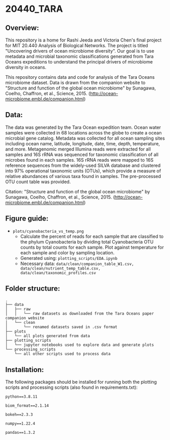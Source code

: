 # 20440_TARA


## Overview:

This repository is a home for Rashi Jeeda and Victoria Chen's final project for MIT 20.440 Analysis of Biological Networks. The project is titled "Uncovering drivers of ocean microbiome diversity". Our goal is to use metadata and microbial taxonomic classifications generated from Tara Oceans expeditions to understand the principal drivers of microbiome diversity in oceans.

This repository contains data and code for analysis of the Tara Oceans microbiome dataset. Data is drawn from the companion website to "Structure and function of the global ocean microbiome" by Sunagawa, Coelho, Chaffron, et al., Science, 2015. (http://ocean-microbiome.embl.de/companion.html)

## Data:

The data was generated by the Tara Ocean expedition team. Ocean water samples were collected in 68 locations across the globe to create a ocean microbial gene catalog. Metadata was collected for all ocean sampling sites including ocean name, latitude, longitude, date, time, depth, temperature, and more. Metagenomic merged Illumina reads were extracted for all samples and 16S rRNA was sequenced for taxonomic classification of all microbes found in each samples. 16S rRNA reads were mapped to 16S reference sequences from the widely-used SILVA database and clustered into 97% operational taxonomic units (OTUs), which provide a measure of relative abundances of various taxa found in samples. The pre-processed OTU count table was provided.

Citation: "Structure and function of the global ocean microbiome" by Sunagawa, Coelho, Chaffron, et al., Science, 2015. (http://ocean-microbiome.embl.de/companion.html)


## Figure guide:
- ```plots/cyanobacteria_vs_temp.png```
    - Calculate the percent of reads for each sample that are classified to the phylum Cyanobacteria by dividing total Cyanobacteria OTU counts by total counts for each sample. Plot against temperature for each sample and color by sampling location.
    - Generated using: ```plotting_scripts/EDA.ipynb```
    - Necessary data: ```data/clean/companion_table_W1.csv, data/clean/nutrient_temp_table.csv, data/clean/taxonomic_profiles.csv```
    

## Folder structure:

```
.
├── data
│   ├── raw
│   │   └── raw datasets as downloaded from the Tara Oceans paper companion website
│   └── clean
│       └── renamed datasets saved in .csv format 
├── plots
│   └── all plots generated from data
├── plotting_scripts
│   └── jupyter notebooks used to explore data and generate plots
└── processing_scripts
    └── all other scripts used to process data
 ```
 
## Installation:

The following packages should be installed for running both the plotting scripts and processing scripts (also found in requirements.txt):

```
python==3.8.11 

biom_format==2.1.14

bokeh==2.3.3

numpy==1.22.4

pandas==1.3.2
```
